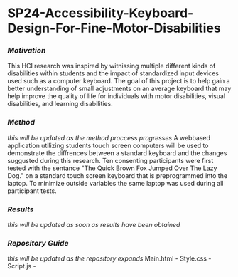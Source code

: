 # SP24-Accessibility-Keyboard-Design-For-Fine-Motor-Disabilities

### _Motivation_
This HCI research was inspired by witnissing multiple different kinds of disabilities within students and the impact of standardized input devices used such as a computer keyboard. The goal of this project is to help gain a better understanding of small adjustments on an average keyboard that may help improve the quality of life for individuals with motor disabilities, visual disabilities, and learning disabilities. 

### _Method_
_*this will be updated as the method proccess progresses*_
A webbased application utilizing students touch screen computers will be used to demonstrate the diffrences between a standard keyboard and the changes suggusted during this research. Ten consenting participants were first tested with the sentance "The Quick Brown Fox Jumped Over The Lazy Dog." on a standard touch screen keyboard that is preprogrammed into the laptop. To minimize outside variables the same laptop was used during all participant tests.

### _Results_
_*this will be updated as soon as results have been obtained*_

### _Repository Guide_
_*this will be updated as the repository expands*_
Main.html -
Style.css -
Script.js -
